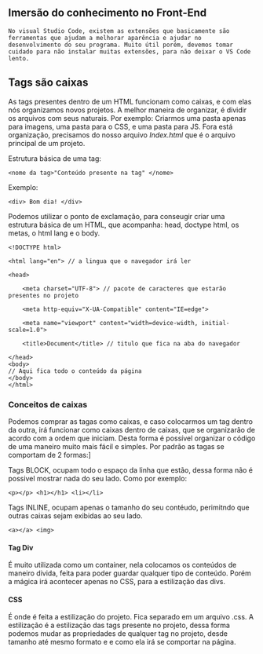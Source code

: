 
## Imersão do conhecimento no Front-End

	No visual Studio Code, existem as extensões que basicamente são ferramentas que ajudam a melhorar aparência e ajudar no desenvolvimento do seu programa. Muito útil porém, devemos tomar cuidado para não instalar muitas extensões, para não deixar o VS Code lento.


## Tags são caixas

As tags presentes dentro de um HTML funcionam como caixas, e com elas nós organizamos  novos projetos. A melhor maneira de organizar, é dividir os arquivos com seus naturais. Por exemplo: Criarmos uma pasta apenas para imagens, uma pasta para o CSS, e uma pasta para JS. Fora está organização, precisamos do nosso arquivo *Index.html* que é o arquivo principal de um projeto.

Estrutura básica de uma tag:

	<nome da tag>"Conteúdo presente na tag" </nome>

Exemplo:

	<div> Bom dia! </div>

Podemos utilizar o ponto de exclamação, para conseugir criar uma estrutura básica de um HTML, que acompanha: head, doctype html, os metas, o html lang e o body.

	<!DOCTYPE html>
	
	<html lang="en"> // a lingua que o navegador irá ler
	
	<head>
	
	    <meta charset="UTF-8"> // pacote de caracteres que estarão presentes no projeto
	
	    <meta http-equiv="X-UA-Compatible" content="IE=edge">
	
	    <meta name="viewport" content="width=device-width, initial-scale=1.0">
	
	    <title>Document</title> // titulo que fica na aba do navegador

	</head>
	<body>
	// Aqui fica todo o conteúdo da página
	</body>
	</html>

### Conceitos de caixas

Podemos comprar as tagas como caixas, e caso colocarmos um tag dentro da outra, irá funcionar como caixas dentro de caixas, que se organizarão de acordo com a ordem que iniciam. Desta forma é possível organizar o código de uma maneiro muito mais fácil e simples. Por padrão as tagas se comportam de 2 formas:]

Tags BLOCK, ocupam todo o espaço da linha que estão, dessa forma não é possivel mostrar nada do seu lado. Como por exemplo: 

	<p></p> <h1></h1> <li></li>

Tags INLINE, ocupam apenas o tamanho do seu contéudo, perimitndo que outras caixas sejam exibidas ao seu lado.

	<a></a> <img>


#### Tag Div

É muito utilizada como um container, nela colocamos os conteúdos de maneiro divida, feita para poder guardar qualquer tipo de conteúdo. Porém a mágica irá acontecer apenas no CSS, para a estilização das divs.


#### CSS

É onde é feita a estilização do projeto. Fica separado em um arquivo .css. A estilização é a estilização das tags presente no projeto, dessa forma podemos mudar as propriedades de qualquer tag no projeto, desde tamanho até mesmo formato e e como ela irá se comportar na página.